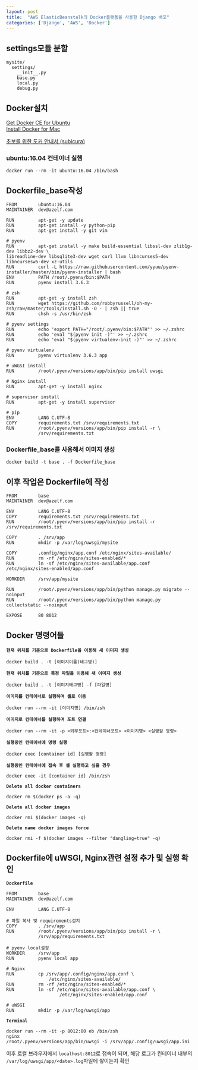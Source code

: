 ```yaml
---
layout: post
title:  "AWS ElasticBeanstalk의 Docker플랫폼을 사용한 Django 배포"
categories: ['Django', 'AWS', 'Docker']
---
```


## settings모듈 분할

```
mysite/
  settings/
    __init__.py
    base.py
    local.py
    debug.py
```

## Docker설치

[Get Docker CE for Ubuntu](https://docs.docker.com/engine/installation/linux/docker-ce/ubuntu/#uninstall-old-versions)  
[Install Docker for Mac](https://docs.docker.com/docker-for-mac/install/#download-docker-for-mac)

[초보를 위한 도커 안내서 (subicura)](https://subicura.com/2017/01/19/docker-guide-for-beginners-1.html)

### ubuntu:16.04 컨테이너 실행

```shell
docker run --rm -it ubuntu:16.04 /bin/bash
```

## Dockerfile_base작성

```docker
FROM        ubuntu:16.04
MAINTAINER  dev@azelf.com

RUN         apt-get -y update
RUN         apt-get install -y python-pip
RUN         apt-get install -y git vim

# pyenv
RUN         apt-get install -y make build-essential libssl-dev zlib1g-dev libbz2-dev \
libreadline-dev libsqlite3-dev wget curl llvm libncurses5-dev libncursesw5-dev xz-utils
RUN         curl -L https://raw.githubusercontent.com/yyuu/pyenv-installer/master/bin/pyenv-installer | bash
ENV         PATH /root/.pyenv/bin:$PATH
RUN         pyenv install 3.6.3

# zsh
RUN         apt-get -y install zsh
RUN         wget https://github.com/robbyrussell/oh-my-zsh/raw/master/tools/install.sh -O - | zsh || true
RUN         chsh -s /usr/bin/zsh

# pyenv settings
RUN         echo 'export PATH="/root/.pyenv/bin:$PATH"' >> ~/.zshrc
RUN         echo 'eval "$(pyenv init -)"' >> ~/.zshrc
RUN         echo 'eval "$(pyenv virtualenv-init -)"' >> ~/.zshrc

# pyenv virtualenv
RUN         pyenv virtualenv 3.6.3 app

# uWGSI install
RUN         /root/.pyenv/versions/app/bin/pip install uwsgi

# Nginx install
RUN         apt-get -y install nginx

# supervisor install
RUN         apt-get -y install supervisor

# pip
ENV         LANG C.UTF-8
COPY        requirements.txt /srv/requirements.txt
RUN         /root/.pyenv/versions/app/bin/pip install -r \
            /srv/requirements.txt
```

### Dockerfile_base를 사용해서 이미지 생성

```
docker build -t base . -f Dockerfile_base
```

## 이후 작업은 Dockerfile에 작성

```docker
FROM        base
MAINTAINER  dev@azelf.com

ENV         LANG C.UTF-8
COPY        requirements.txt /srv/requirements.txt
RUN         /root/.pyenv/versions/app/bin/pip install -r /srv/requirements.txt

COPY        . /srv/app
RUN         mkdir -p /var/log/uwsgi/mysite

COPY        .config/nginx/app.conf /etc/nginx/sites-available/
RUN         rm -rf /etc/nginx/sites-enabled/*
RUN         ln -sf /etc/nginx/sites-available/app.conf /etc/nginx/sites-enabled/app.conf

WORKDIR     /srv/app/mysite

RUN         /root/.pyenv/versions/app/bin/python manage.py migrate --noinput
RUN         /root/.pyenv/versions/app/bin/python manage.py collectstatic --noinput

EXPOSE      80 8012
```

## Docker 명령어들

**`현재 위치를 기준으로 Dockerfile을 이용해 새 이미지 생성`**

```
docker build . -t [이미지이름(태그명)]
```

**`현재 위치를 기준으로 특정 파일을 이용해 새 이미지 생성`**

```
docker build . -t [이미지태그명] -f [파일명]
```

**`이미지를 컨테이너로 실행하며 셸로 이동`**

```
docker run --rm -it [이미지명] /bin/zsh
```

**`이미지로 컨테이너를 실행하며 포트 연결`**

```
docker run --rm -it -p <외부포트>:<컨테이너포트> <이미지명> <실행할 명령>
```

**`실행중인 컨테이너에 명령 실행`**

```
docker exec [container id] [실행할 명령]
```

**`실행중인 컨테이너에 접속 후 셸 실행하고 싶을 경우`**

```
docker exec -it [container id] /bin/zsh
```

**`Delete all docker containers`**  

```
docker rm $(docker ps -a -q)
```

**`Delete all docker images`**

```
docker rmi $(docker images -q)
```

**`Delete name docker images force`**

```
docker rmi -f $(docker images --filter "dangling=true" -q)
```


## Dockerfile에 uWSGI, Nginx관련 설정 추가 및 실행 확인

**`Dockerfile`**

```docker
FROM        base
MAINTAINER  dev@azelf.com

ENV         LANG C.UTF-8

# 파일 복사 및 requirements설치
COPY        . /srv/app
RUN         /root/.pyenv/versions/app/bin/pip install -r \
            /srv/app/requirements.txt

# pyenv local설정
WORKDIR     /srv/app
RUN         pyenv local app

# Nginx
RUN         cp /srv/app/.config/nginx/app.conf \
                /etc/nginx/sites-available/
RUN         rm -rf /etc/nginx/sites-enabled/*
RUN         ln -sf /etc/nginx/sites-available/app.conf \
                    /etc/nginx/sites-enabled/app.conf

# uWSGI
RUN         mkdir -p /var/log/uwsgi/app
```

**`Terminal`**

```
docker run --rm -it -p 8012:80 eb /bin/zsh
nginx
/root/.pyenv/versions/app/bin/uwsgi -i /srv/app/.config/uwsgi/app.ini
```

이후 로컬 브라우저에서 `localhost:8012`로 접속이 되며, 해당 로그가 컨테이너 내부의 `/var/log/uwsgi/app/<date>.log`파일에 쌓이는지 확인